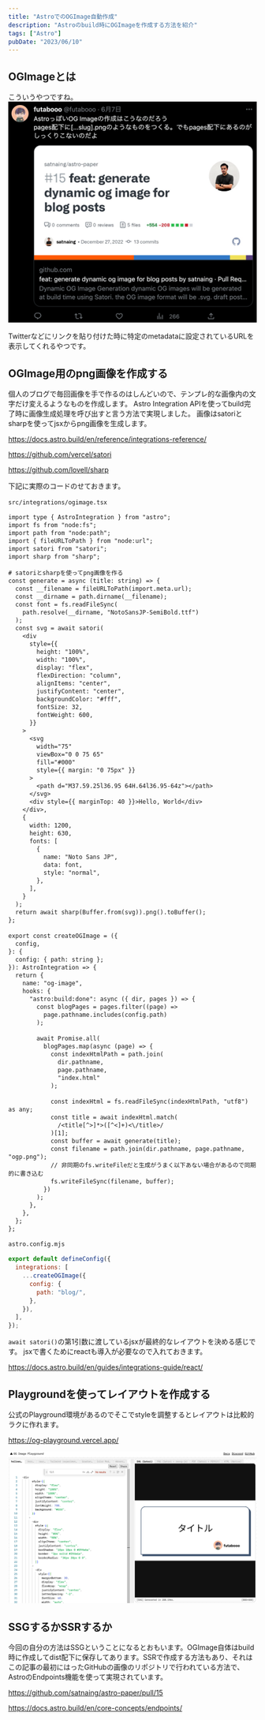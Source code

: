 ```yaml
---
title: "AstroでのOGImage自動作成"
description: "Astroのbuild時にOGImageを作成する方法を紹介"
tags: ["Astro"]
pubDate: "2023/06/10"
---
```


## OGImageとは

こういうやつですね。
![](../../assets/create-personal-site-use-astro/20230610002956.png)

Twitterなどにリンクを貼り付けた時に特定のmetadataに設定されているURLを表示してくれるやつです。

## OGImage用のpng画像を作成する

個人のブログで毎回画像を手で作るのはしんどいので、テンプレ的な画像内の文字だけ変えるようなものを作成します。
Astro Integration APIを使ってbuild完了時に画像生成処理を呼び出すと言う方法で実現しました。
画像はsatoriとsharpを使ってjsxからpng画像を生成します。

https://docs.astro.build/en/reference/integrations-reference/

https://github.com/vercel/satori

https://github.com/lovell/sharp


下記に実際のコードのせておきます。

`src/integrations/ogimage.tsx`

```tsx
import type { AstroIntegration } from "astro";
import fs from "node:fs";
import path from "node:path";
import { fileURLToPath } from "node:url";
import satori from "satori";
import sharp from "sharp";

# satoriとsharpを使ってpng画像を作る
const generate = async (title: string) => {
  const __filename = fileURLToPath(import.meta.url);
  const __dirname = path.dirname(__filename);
  const font = fs.readFileSync(
    path.resolve(__dirname, "NotoSansJP-SemiBold.ttf")
  );
  const svg = await satori(
    <div
      style={{
        height: "100%",
        width: "100%",
        display: "flex",
        flexDirection: "column",
        alignItems: "center",
        justifyContent: "center",
        backgroundColor: "#fff",
        fontSize: 32,
        fontWeight: 600,
      }}
    >
      <svg
        width="75"
        viewBox="0 0 75 65"
        fill="#000"
        style={{ margin: "0 75px" }}
      >
        <path d="M37.59.25l36.95 64H.64l36.95-64z"></path>
      </svg>
      <div style={{ marginTop: 40 }}>Hello, World</div>
    </div>,
    {
      width: 1200,
      height: 630,
      fonts: [
        {
          name: "Noto Sans JP",
          data: font,
          style: "normal",
        },
      ],
    }
  );
  return await sharp(Buffer.from(svg)).png().toBuffer();
};

export const createOGImage = ({
  config,
}: {
  config: { path: string };
}): AstroIntegration => {
  return {
    name: "og-image",
    hooks: {
      "astro:build:done": async ({ dir, pages }) => {
        const blogPages = pages.filter((page) =>
          page.pathname.includes(config.path)
        );

        await Promise.all(
          blogPages.map(async (page) => {
            const indexHtmlPath = path.join(
              dir.pathname,
              page.pathname,
              "index.html"
            );

            const indexHtml = fs.readFileSync(indexHtmlPath, "utf8") as any;
            const title = await indexHtml.match(
              /<title[^>]*>([^<]+)<\/title>/
            )[1];
            const buffer = await generate(title);
            const filename = path.join(dir.pathname, page.pathname, "ogp.png");
            // 非同期のfs.writeFileだと生成がうまく以下あない場合があるので同期的に書き込む
            fs.writeFileSync(filename, buffer);
          })
        );
      },
    },
  };
};
```

`astro.config.mjs`

```js
export default defineConfig({
  integrations: [
    ...createOGImage({
      config: {
        path: "blog/",
      },
    }),
  ],
});
```

`await satori()`の第1引数に渡しているjsxが最終的なレイアウトを決める感じです。
jsxで書くためにreactも導入が必要なので入れておきます。

https://docs.astro.build/en/guides/integrations-guide/react/

## Playgroundを使ってレイアウトを作成する

公式のPlayground環境があるのでそこでstyleを調整するとレイアウトは比較的ラクに作れます。

https://og-playground.vercel.app/

![OG Image Playground](../../assets/create-personal-site-use-astro/20230610002002.png)

## SSGするかSSRするか

今回の自分の方法はSSGということになるとおもいます。OGImage自体はbuild時に作成してdist配下に保存してあります。SSRで作成する方法もあり、それはこの記事の最初にはったGitHubの画像のリポジトリで行われている方法で、AstroのEndpoints機能を使って実現されています。

https://github.com/satnaing/astro-paper/pull/15

https://docs.astro.build/en/core-concepts/endpoints/